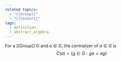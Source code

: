 ```yaml
---
related topics:
  - "[[Group]]"
  - "[[Center]]"
tags:
  - definition
  - abstract_algebra
---
```

For a [[Group]] $G$ and $a\in G$, the _centralizer_ of $a\in G$ is$$C(a)=\{g\in G: ga=ag\}$$